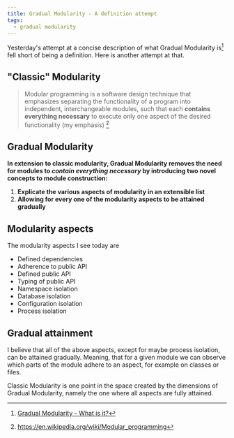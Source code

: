 ```yaml
---
title: Gradual Modularity - A definition attempt
tags:
  - gradual modularity
---
```


Yesterday's attempt at a concise description of what Gradual Modularity is[^1] fell short of being a definition. Here is another attempt at that.

<!--more-->

## "Classic" Modularity

> Modular programming is a software design technique that emphasizes separating the functionality of a program into independent, interchangeable modules, such that each **contains everything necessary** to execute only one aspect of the desired functionality (my emphasis) [^2] 

## Gradual Modularity

**In extension to classic modularity, Gradual Modularity removes the need for modules to *contain everything necessary* by introducing two novel concepts to module construction:**

1. **Explicate the various aspects of modularity in an extensible list**
2. **Allowing for every one of the modularity aspects to be attained gradually**

## Modularity aspects

The modularity aspects I see today are

* Defined dependencies
* Adherence to public API
* Defined public API
* Typing of public API
* Namespace isolation
* Database isolation
* Configuration isolation
* Process isolation

## Gradual attainment

I believe that all of the above aspects, except for maybe process isolation, can be attained gradually. Meaning, that for a given module we can observe which parts of the module adhere to an aspect, for example on classes or files.

Classic Modularity is one point in the space created by the dimensions of Gradual Modularity, namely the one where all aspects are fully attained.

[^1]: [Gradual Modularity - What is it?](/posts/2021-10-15-gradual-modularity-definition/)
[^2]: https://en.wikipedia.org/wiki/Modular_programming

